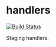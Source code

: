 # handlers

[![Build Status](https://travis-ci.org/atomisthqa/handlers.svg?branch=master)](https://travis-ci.org/atomisthqa/handlers)

Staging handlers.
  
 
